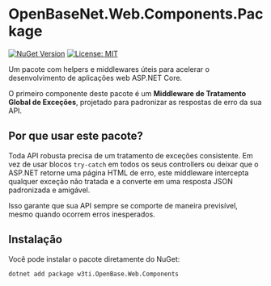 # OpenBaseNet.Web.Components.Package

[![NuGet Version](https://img.shields.io/nuget/v/w3ti.OpenBase.Web.Components.svg)](https://www.nuget.org/packages/w3ti.OpenBase.Web.Components/)
[![License: MIT](https://img.shields.io/badge/License-MIT-yellow.svg)](https://opensource.org/licenses/MIT)

Um pacote com helpers e middlewares úteis para acelerar o desenvolvimento de aplicações web ASP.NET Core.

O primeiro componente deste pacote é um **Middleware de Tratamento Global de Exceções**, 
projetado para padronizar as respostas de erro da sua API.

## Por que usar este pacote?

Toda API robusta precisa de um tratamento de exceções consistente. 
Em vez de usar blocos `try-catch` em todos os seus controllers ou deixar que o ASP.NET retorne uma página HTML de erro, 
este middleware intercepta qualquer exceção não tratada e a converte em uma resposta JSON padronizada e amigável.

Isso garante que sua API sempre se comporte de maneira previsível, mesmo quando ocorrem erros inesperados.

## Instalação

Você pode instalar o pacote diretamente do NuGet:

```bash
dotnet add package w3ti.OpenBase.Web.Components
```
